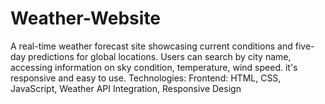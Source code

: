 # Weather-Website
A real-time weather forecast site showcasing current conditions and five-day predictions for global locations. Users can search by city name, accessing information on sky condition, temperature, wind speed. it's responsive and easy to use. Technologies: Frontend: HTML, CSS, JavaScript, Weather API Integration, Responsive Design
